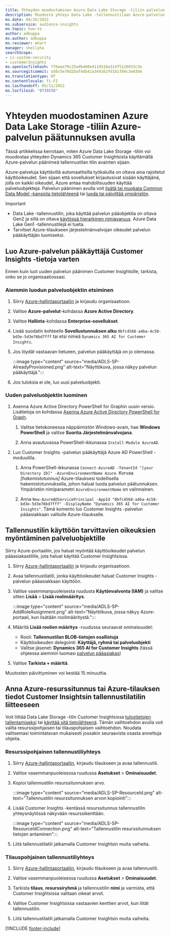 ```yaml
---
title: Yhteyden muodostaminen Azure Data Lake Storage -tiliin palvelun päätunnuksen avulla
description: Muodosta yhteys Data Lake -tallennustilaan Azure-palvelun päätoiminnon avulla.
ms.date: 04/26/2022
ms.subservice: audience-insights
ms.topic: how-to
author: adkuppa
ms.author: adkuppa
ms.reviewer: mhart
manager: shellyha
searchScope:
- ci-system-security
- customerInsights
ms.openlocfilehash: 776eee79c25edbd40ed119510a314f5126933c3e
ms.sourcegitcommit: a50c5e70d2baf4db41a349162fd1b1f84c3e03b6
ms.translationtype: HT
ms.contentlocale: fi-FI
ms.lasthandoff: 05/11/2022
ms.locfileid: "8739158"
---
```

# <a name="connect-to-an-azure-data-lake-storage-account-by-using-an-azure-service-principal"></a>Yhteyden muodostaminen Azure Data Lake Storage -tiliin Azure-palvelun päätunnuksen avulla

Tässä artikkelissa kerrotaan, miten Azure Data Lake Storage -tiliin voi muodostaa yhteyden Dynamics 365 Customer Insightsista käyttämällä Azure-palvelun päänimeä tallennustilan tilin avainten sijaan. 

Azure-palveluja käyttävillä automaattisilla työkaluilla on oltava aina rajoitetut käyttöoikeudet. Sen sijaan että sovellukset kirjautusivat sisään käyttäjänä, jolla on kaikki oikeudet, Azure antaa mahdollisuuden käyttää palveluobjekteja. Palvelun päänimen avulla voit [lisätä tai muokata Common Data Model -kansiota tietolähteenä](connect-common-data-model.md) tai [luoda tai päivittää ympäristön](create-environment.md).

> [!IMPORTANT]
> - Data Lake -tallennustilin, joka käyttää palvelun pääobjektia on oltava Gen2 ja sillä on oltava [käytössä hierarkinen nimiavaruus](/azure/storage/blobs/data-lake-storage-namespace). Azure Data Lake Gen1 -tallennustilejä ei tueta.
> - Tarvitset Azure-tilaukseen järjestelmänvalvojan oikeudet palvelun pääkäyttäjän luomiseksi.

## <a name="create-an-azure-service-principal-for-customer-insights"></a>Luo Azure-palvelun pääkäyttäjä Customer Insights -tietoja varten

Ennen kuin luot uuden palvelun päänimen Customer Insightsille, tarkista, onko se jo organisaatiossasi.

### <a name="look-for-an-existing-service-principal"></a>Aiemmin luodun palveluobjektin etsiminen

1. Siirry [Azure-hallintaportaaliin](https://portal.azure.com) ja kirjaudu organisaatioon.

2. Valitse **Azure-palvelut**-kohdassa **Azure Active Directory**.

3. Valitse **Hallinta**-kohdassa **Enterprise-sovellukset**.

4. Lisää suodatin kohteelle **Sovellustunnuksen alku** `0bfc4568-a4ba-4c58-bd3e-5d3e76bd7fff` tai etsi nimeä `Dynamics 365 AI for Customer Insights`.

5. Jos löydät vastaavan tietueen, palvelun pääkäyttäjä on jo olemassa. 
   
   :::image type="content" source="media/ADLS-SP-AlreadyProvisioned.png" alt-text="Näyttökuva, jossa näkyy palvelun pääkäyttäjä.":::
   
6. Jos tuloksia ei ole, luo uusi palveluobjekti.

### <a name="create-a-new-service-principal"></a>Uuden palveluobjektin luominen

1. Asenna Azure Active Directory PowerShell for Graphin uusin versio. Lisätietoja on kohdassa [Asenna Azure Active Directory PowerShell for Graph](/powershell/azure/active-directory/install-adv2).

   1. Valitse tietokoneessa näppäimistön Windows-avain, hae **Windows PowerShell** ja valitse **Suorita Järjestelmänvalvojana**.
   
   1. Anna avautuvassa PowerShell-ikkunassa `Install-Module AzureAD`.

2. Luo Customer Insights -palvelun pääkäyttäjä Azure AD PowerShell -moduulilla.

   1. Anna PowerShell-ikkunassa `Connect-AzureAD -TenantId "[your Directory ID]" -AzureEnvironmentName Azure`. Korvaa *[hakemistotunnus]* Azure-tilauksesi todellisella hakemistotunnuksella, johon haluat luoda palvelun päätunnuksen. Ympäristön nimiparametri `AzureEnvironmentName` on valinnainen.
  
   1. Anna `New-AzureADServicePrincipal -AppId "0bfc4568-a4ba-4c58-bd3e-5d3e76bd7fff" -DisplayName "Dynamics 365 AI for Customer Insights"`. Tämä komento luo Customer Insights -palvelun pääasiakkaan valitulle Azure-tilaukselle. 

## <a name="grant-permissions-to-the-service-principal-to-access-the-storage-account"></a>Tallennustilin käyttöön tarvittavien oikeuksien myöntäminen palveluobjektille

Siirry Azure-portaaliin, jos haluat myöntää käyttöoikeudet palvelun pääasiakastilille, jota haluat käyttää Customer Insightsissa.

1. Siirry [Azure-hallintaportaaliin](https://portal.azure.com) ja kirjaudu organisaatioon.

1. Avaa tallennustilatili, jonka käyttöoikeudet haluat Customer Insights -palvelun pääasiakkaan käyttöön.

1. Valitse vasemmanpuoleisesta ruudusta **Käytönvalvonta (IAM)** ja valitse sitten **Lisää** > **Lisää roolimääritys**.

   :::image type="content" source="media/ADLS-SP-AddRoleAssignment.png" alt-text="Näyttökuva, jossa näkyy Azure-portaali, kun lisätään roolimääritystä.":::

1. Määritä **Lisää roolien määritys** -ruudussa seuraavat ominaisuudet:
   - Rooli: **Tallennustilan BLOB-tietojen osallistuja**
   - Käyttöoikeuden delegointi: **Käyttäjä, ryhmä tai palveluobjekti**
   - Valitse jäsenet: **Dynamics 365 AI for Customer Insights** (tässä ohjeessa aiemmin luomasi [palvelun pääasiakas](#create-a-new-service-principal))

1.  Valitse **Tarkista + määritä**.

Muutosten päivittyminen voi kestää 15 minuuttia.

## <a name="enter-the-azure-resource-id-or-the-azure-subscription-details-in-the-storage-account-attachment-to-customer-insights"></a>Anna Azure-resurssitunnus tai Azure-tilauksen tiedot Customer Insightsin tallennustilatilin liitteeseen

Voit liittää Data Lake Storage -tilin Customer Insightsissa [tulostietojen tallentamiseksi](manage-environments.md) tai [käyttää sitä tietolähteenä](connect-dataverse-managed-lake.md). Tämän vaihtoehdon avulla voit valita resurssipohjaisen tai tilauspohjaisen vaihtoehdon. Noudata valitsemasi toimintatavan mukaisesti jossakin seuraavista osasta annettuja ohjeita.

### <a name="resource-based-storage-account-connection"></a>Resurssipohjainen tallennustiliyhteys

1. Siirry [Azure-hallintaportaaliin](https://portal.azure.com), kirjaudu tilaukseen ja avaa tallennustili.

1. Valitse vasemmanpuoleisessa ruudussa **Asetukset** > **Ominaisuudet**.

1. Kopioi tallennustilin resurssitunnuksen arvo.

   :::image type="content" source="media/ADLS-SP-ResourceId.png" alt-text="Tallennustilin resurssitunnuksen arvon kopiointi":::

1. Lisää Customer Insights -kentässä resurssitunnus tallennustilin yhteysnäytössä näkyvään resurssikenttään.

   :::image type="content" source="media/ADLS-SP-ResourceIdConnection.png" alt-text="Tallennustilin resurssitunnuksen tietojen antaminen":::   

1. Liitä tallennustilatili jatkamalla Customer Insightsin muita vaiheita.

### <a name="subscription-based-storage-account-connection"></a>Tilauspohjainen tallennustiliyhteys

1. Siirry [Azure-hallintaportaaliin](https://portal.azure.com), kirjaudu tilaukseen ja avaa tallennustili.

1. Valitse vasemmanpuoleisessa ruudussa **Asetukset** > **Ominaisuudet**.

1. Tarkista **tilaus**, **resurssiryhmä** ja tallennustilin **nimi** ja varmista, että Customer Insightsissa valitaan oikeat arvot.

1. Valitse Customer Insightsissa vastaavien kenttien arvot, kun liität tallennustilin.

1. Liitä tallennustilatili jatkamalla Customer Insightsin muita vaiheita.


[!INCLUDE [footer-include](includes/footer-banner.md)]